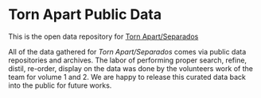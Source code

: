 # Torn Apart Public Data

This is the open data repository for [Torn Apart/Separados](http://xpmethod.plaintext.in/torn-apart/)

All of the data gathered for *Torn Apart/Separados* comes via public data repositories and archives. The labor of performing proper search, refine, distil, re-order, display on the data was done by the volunteers work of the team for volume 1 and 2. We are happy to release this curated data back into the public for future works. 


